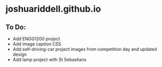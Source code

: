# joshuariddell.github.io

## To Do:

* Add ENGG1200 project
* Add image caption CSS
* Add self-driving-car project images from competition day and updated design
* Add lamp project with St Sebastians
